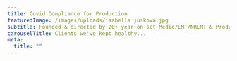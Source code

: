 ```yaml
---
title: Covid Compliance for Production
featuredImage: /images/uploads/isabella juskova.jpg
subtitle: Founded & directed by 20+ year on-set Medic/EMT/NREMT & Producer/PM
carouselTitle: Clients we've kept healthy...
meta:
  title: ""
---
```

